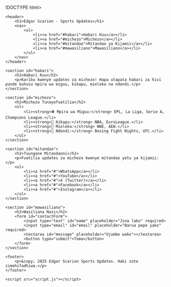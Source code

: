 !DOCTYPE html>
<html lang="sw">
<head>
    <meta charset="UTF-8">
    <meta name="viewport" content="width=device-width, initial-scale=1.0">
    <title>Edgar Scarion - Sports Updates</title>
    <link rel="stylesheet" href="styles.css">
</head>
<body>

    <header>
        <h1>Edgar Scarion - Sports Updates</h1>
        <nav>
            <ul>
                <li><a href="#habari">Habari Kuu</a></li>
                <li><a href="#michezo">Michezo</a></li>
                <li><a href="#mitandao">Mitandao ya Kijamii</a></li>
                <li><a href="#mawasiliano">Mawasiliano</a></li>
            </ul>
        </nav>
    </header>

    <section id="habari">
        <h2>Habari Kuu</h2>
        <p>Karibu kwenye updates za michezo! Hapa utapata habari za hivi punde kuhusu mpira wa miguu, kikapu, mieleka na ndondi.</p>
    </section>

    <section id="michezo">
        <h2>Michezo Tunayofuatilia</h2>
        <ul>
            <li><strong>⚽ Mpira wa Miguu:</strong> EPL, La Liga, Serie A, Champions League.</li>
            <li><strong>🏀 Kikapu:</strong> NBA, EuroLeague.</li>
            <li><strong>🤼 Mieleka:</strong> WWE, AEW.</li>
            <li><strong>🥊 Ndondi:</strong> Boxing Fight Nights, UFC.</li>
        </ul>
    </section>

    <section id="mitandao">
        <h2>Tuungane Mitandaoni</h2>
        <p>Fuatilia updates za michezo kwenye mitandao yetu ya kijamii:</p>
        <ul>
            <li><a href="#">WhatsApp</a></li>
            <li><a href="#">YouTube</a></li>
            <li><a href="#">X (Twitter)</a></li>
            <li><a href="#">Facebook</a></li>
            <li><a href="#">Instagram</a></li>
        </ul>
    </section>

    <section id="mawasiliano">
        <h2>Wasiliana Nasi</h2>
        <form id="contactForm">
            <input type="text" id="name" placeholder="Jina lako" required>
            <input type="email" id="email" placeholder="Barua pepe yako" required>
            <textarea id="message" placeholder="Ujumbe wako"></textarea>
            <button type="submit">Tuma</button>
        </form>
    </section>

    <footer>
        <p>&copy; 2025 Edgar Scarion Sports Updates. Haki zote zimehifadhiwa.</p>
    </footer>

    <script src="script.js"></script>
</body>
</html>

